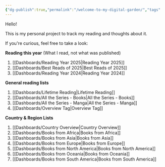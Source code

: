 ```yaml
---
{"dg-publish":true,"permalink":"/welcome-to-my-digital-garden/","tags":["gardenEntry"]}
---
```


Hello!

This is my personal project to track my reading and thoughts about it. 

If you're curious, feel free to take a look:

**Reading this year** 
(What I read, not what was published)

1. [[Dashboards/Reading Year 2025\|Reading Year 2025]]
2. [[Dashboards/Best Reads of 2025\|Best Reads of 2025]]
3. [[Dashboards/Reading Year 2024\|Reading Year 2024]]

**General reading lists**

1. [[Dashboards/Lifetime Reading\|Lifetime Reading]]
2. [[Dashboards/All the Series - Books\|All the Series - Books]]
3. [[Dashboards/All the Series - Manga\|All the Series - Manga]]
4. [[Dashboards/Overview Tag\|Overview Tag]]

**Country & Region Lists**

1. [[Dashboards/Country Overview\|Country Overview]]
2. [[Dashboards/Books from Africa\|Books from Africa]]
3. [[Dashboards/Books from Asia\|Books from Asia]]
4. [[Dashboards/Books from Europe\|Books from Europe]]
5. [[Dashboards/Books from North America\|Books from North America]]
6. [[Dashboards/Books from Oceania\|Books from Oceania]]
7. [[Dashboards/Books from South America\|Books from South America]]
